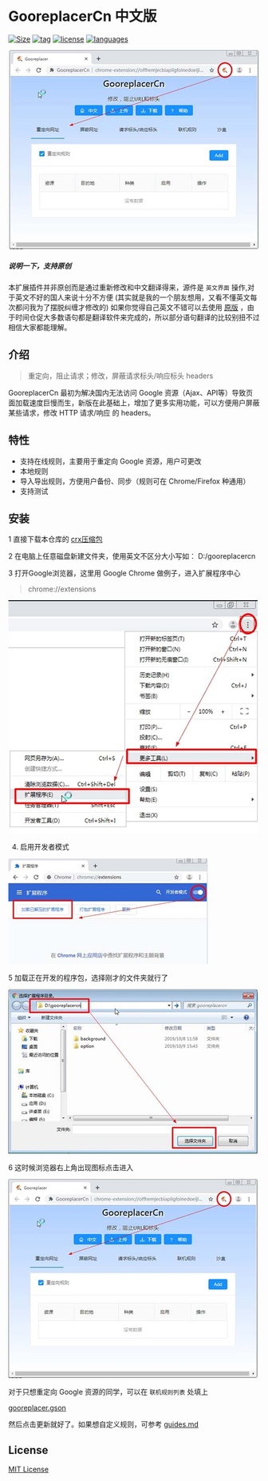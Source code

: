 # GooreplacerCn 中文版

[![Size](https://oauth.applinzi.com/Label/size/491KB/b36d41.svg)](gooreplacercn.crx.zip)
[![tag](https://oauth.applinzi.com/Label/tag/v3.10.0/84bf96.svg)](../../releases)
[![license](https://oauth.applinzi.com/Label/license/MIT/FE7D37.svg)](LICENSE)
[![languages](https://oauth.applinzi.com/Label/languages/JavaScript/c8b218.svg)](../../search?l=JavaScript)

<div align=center><img src="image/04.jpg"/></div>

##### 说明一下，支持原创

本扩展插件并非原创而是通过重新修改和中文翻译得来，源件是 `英文界面` 操作,对于英文不好的国人来说十分不方便 (其实就是我的一个朋友想用，又看不懂英文每次都问我为了摆脱纠缠才修改的) 如果你觉得自己英文不错可以去使用 [原版](https://github.com/gooreplacer/gooreplacer) ，由于时间仓促大多数语句都是翻译软件来完成的，所以部分语句翻译的比较别扭不过相信大家都能理解。

## 介绍

> 重定向，阻止请求；修改，屏蔽请求标头/响应标头 headers

GooreplacerCn 最初为解决国内无法访问 Google 资源（Ajax、API等）导致页面加载速度巨慢而生，新版在此基础上，增加了更多实用功能，可以方便用户屏蔽某些请求，修改 HTTP 请求/响应 的 headers。

## 特性

- 支持在线规则，主要用于重定向 Google 资源，用户可更改
- 本地规则
- 导入导出规则，方便用户备份、同步（规则可在 Chrome/Firefox 种通用）
- 支持测试

## 安装

1 直接下载本仓库的 [crx压缩包](https://github.com/yakeing/GooreplacerCn/raw/master/gooreplacercn.crx.zip)

2 在电脑上任意磁盘新建文件夹，使用英文不区分大小写如： D:/gooreplacercn

3 打开Google浏览器，这里用 Google Chrome 做例子，进入扩展程序中心

> chrome://extensions

<img src="image/01.jpg"/>

4. 启用开发者模式

<img src="image/02.jpg"/>

5 加载正在开发的程序包，选择刚才的文件夹就行了

<img src="image/03.jpg"/>

6 这时候浏览器右上角出现图标点击进入

<img src="image/04.jpg"/>

对于只想重定向 Google 资源的同学，可以在 `联机规则列表` 处填上

[gooreplacer.gson](gooreplacer.gson)

然后点击更新就好了。如果想自定义规则，可参考 [guides.md](guides.md)

## License

[MIT License](LICENSE)
